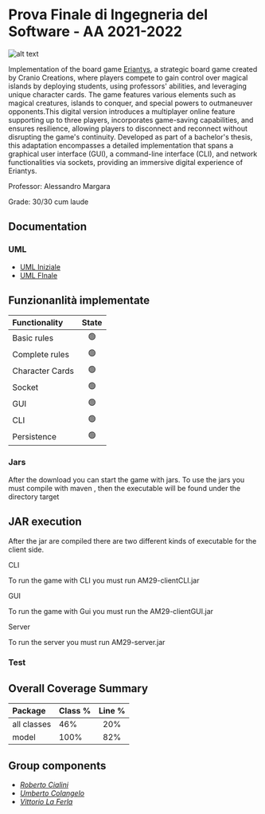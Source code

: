 # Prova Finale di Ingegneria del Software - AA 2021-2022

![alt text](src/main/resources/Graphical_Assets/Eriantys_slider.jpg)

Implementation of the board game [Eriantys](https://www.craniocreations.it/prodotto/eriantys/), a strategic board game created by Cranio Creations, where players compete to gain control over magical islands by deploying students, using professors' abilities, and leveraging unique character cards. The game features various elements such as magical creatures, islands to conquer, and special powers to outmaneuver opponents.This digital version introduces a multiplayer online feature supporting up to three players, incorporates game-saving capabilities, and ensures resilience, allowing players to disconnect and reconnect without disrupting the game's continuity. Developed as part of a bachelor's thesis, this adaptation encompasses a detailed implementation that spans a graphical user interface (GUI), a command-line interface (CLI), and network functionalities via sockets, providing an immersive digital experience of Eriantys.

Professor: Alessandro Margara

Grade: 30/30 cum laude

## Documentation

### UML

- [UML Iniziale](deliveries/UML/UML_Iniziale/UML_Iniziale.jpg)
- [UML FInale](deliveries/UML/UML_Final/FinalUML.png)

## Funzionanlità implementate

| Functionality   |                       State                        |
|:----------------|:--------------------------------------------------:|
| Basic rules     | 🟢 |
| Complete rules  | 🟢 |
| Character Cards | 🟢 |
| Socket          | 🟢 |
| GUI             | 🟢 |
| CLI             | 🟢 |
| Persistence     | 🟢 |

### Jars
After the download you can start the game with jars. To use the jars you must compile with maven , then the executable will be found under the directory target
## JAR execution
After the jar are compiled there are two different kinds of executable for the client side.

CLI

To run the game with CLI you must run AM29-clientCLI.jar

GUI

To run the game with Gui you must run the AM29-clientGUI.jar

Server

To run the server you must run AM29-server.jar
### Test

## Overall Coverage Summary

| Package     | Class % | Line % |
|:------------|:--------|:------:|
| all classes | 46%     |  20%   |
| model       | 100%    |  82%   |

## Group components
- [_Roberto Cialini_](https://github.com/RobertoCialini)
- [_Umberto Colangelo_](https://github.com/umbertocolangelo)
- [_Vittorio La Ferla_](https://github.com/vittoriolaferla)
